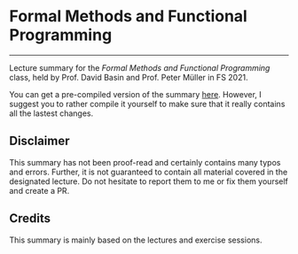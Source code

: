 # Formal Methods and Functional Programming
---

Lecture summary for the *Formal Methods and Functional Programming* class, held by Prof. David Basin and Prof. Peter Müller in FS 2021.

You can get a pre-compiled version of the summary [here](./main_final.pdf). However, I suggest you to rather compile it yourself to make sure that it really contains all the lastest changes.

## Disclaimer
This summary has not been proof-read and certainly contains many typos and errors. Further, it is not guaranteed to contain all material covered in the designated lecture. Do not hesitate to report them to me or fix them yourself and create a PR.

## Credits
This summary is mainly based on the lectures and exercise sessions.
